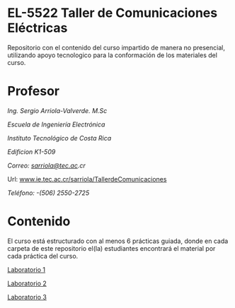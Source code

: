 # EL-5522 Taller de Comunicaciones Eléctricas
Repositorio con el contenido del curso impartido de manera no presencial, utilizando apoyo tecnologico para la conformación de los materiales del curso.

# Profesor
_Ing. Sergio Arriola-Valverde. M.Sc_

_Escuela de Ingeniería Electrónica_

_Instituto Tecnológico de Costa Rica_

_Edificion K1-509_

_Correo: sarriola@tec.ac.cr_

Url: www.ie.tec.ac.cr/sarriola/TallerdeComunicaciones

_Teléfono: -(506) 2550-2725_

# Contenido

El curso está estructurado con al menos 6 prácticas guiada, donde en cada carpeta de este repositorio el(la) estudiantes encontrará el material por cada práctica del curso.

[Laboratorio 1](https://github.com/sercr0388/TCE_IE/tree/master/Laboratorio%201/)

[Laboratorio 2](https://github.com/sercr0388/TCE_IE/tree/master/Laboratorio%202/)

[Laboratorio 3](https://github.com/sercr0388/TCE_IE/tree/master/Laboratorio%203/)



